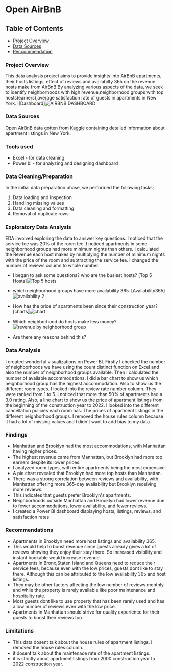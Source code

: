 # Open AirBnB


## Table of Contents
- [Project Overview](#ProjectOverview)
- [Data Sources](#DataSources)
- [Reccommendation](#Recommendation)

### Project Overview

This data analysis project aims to provide insights into AirBnB apartments, their hosts listings, effect of reviews and availabilty 365 on the revenue hosts make from AirBnB.By analyzing various aspects of the data, we seek to identify neighborhoods with high revenue,neighborhood groups with top hosts(earners),average satisfaction rate of guests in apartments in New York.
![Dashboard]![AIRBNB DASHBOARD](https://github.com/user-attachments/assets/08a81728-3eed-48ec-bbdd-8774efd32d5f)
 


### Data Sources
Open AirBnB data gotten from [Kaggle](https://www.kaggle.com/arianazmoudeh) containing detailed information about apartment listings in New York.

### Tools used
- Excel - for data cleaning
- Power bi - for analyzing and designing dashboard

### Data Cleaning/Preparation
In the initial data preparation phase, we performed the following tasks;
1. Data loading and Inspection
2. Handling missing values
3. Data cleaning and formatting
4. Removal of duplicate rows

### Exploratory Data Analysis
EDA involved exploring the data to answer key questions. I noticed that the service fee was 20% of the room fee. I noticed apartments in some neighborhood groups had more minimum nights than others. I calculated the Revenue each host makes by multiplying the number of minimum nights with the price of the room and subtracting the service fee. I changed the number of reviews column to whole number.
- I began to ask some questions? who are the busiest hosts? [Top 5 Hosts]![Top 5 hosts](https://github.com/user-attachments/assets/1d888008-c34a-4214-b44b-6a17290a6d0d)
- which neighborhood groups have more availability 365. [Availability365]![availability 2](https://github.com/user-attachments/assets/cfcd497a-bb4b-42d5-86e1-b7ccdf62a41f)
- How has the price of apartments been since their construction year?[charts]![chart](https://github.com/user-attachments/assets/876e30f8-9d8b-41ea-80e0-a69bf9d654df)
- Which neighborhood do hosts make less money?![revenue by neighborhood group](https://github.com/user-attachments/assets/ffeb52e7-758b-424c-a577-43a87fc755ac)

-  Are there any reasons behind this?



   
### Data Analysis
I created wonderful visualizations on Power BI. Firstly I checked the number of neighborhoods we have using the count distinct function on Excel and also the number of neighborhood groups available. Then I calculated the number of available accommodations. I did a bar chart to show us which neighborhood group has the highest accommodation. Also to show us the different room types. I looked into the review rate number column. They were ranked from 1 to 5. I noticed that more than 50% of apartments had a 3.0 rating. Also, a line chart to show us the price of apartment listings from the beginning of the construction year to 2022. I looked into the different cancellation policies each room has. The prices of apartment listings in the different neighborhood groups. I removed the house rules column because it had a lot of missing values and I didn't want to add bias to my data.

### Findings 
- Manhattan and Brooklyn had the most accommodations, with Manhattan having higher prices.  
- The highest revenue came from Manhattan, but Brooklyn had more top earners despite its lower prices.  
- I analyzed room types, with entire apartments being the most expensive.  
- A pie chart revealed that Brooklyn had more top hosts than Manhattan.  
- There was a strong correlation between reviews and availability, with Manhattan offering more 365-day availability but Brooklyn receiving more reviews.  
- This indicates that guests prefer Brooklyn's apartments.  
- Neighborhoods outside Manhattan and Brooklyn had lower revenue due to fewer accommodations, lower availability, and fewer reviews.  
- I created a Power BI dashboard displaying hosts, listings, reviews, and satisfaction rates.

### Recommendations
- Apartments in Brooklyn need more host listings and availability 365.
- This would help to boost revenue since guests already gives a lot of reviews showing they enjoy their stay there. So increased visibility and instant bookable would increase revenue.
- Apartments in Bronx,Staten Island and Queens need to reduce their service fees, because even with the low prices, guests dont like to stay there. Although this can be attributed  to the low availability 365 and host listings.
- They may be other factors affecting the low number of reviews monthly and while the property is rarely available like poor maintenance and hospitality rate.
- Most guests dont like to use property that has been rarely used and has a low number of reviews even with the low price.
- Apartments in Manhattan should strive for quality experience for their guests to boost their reviews too.

### Limitations
- This data dosent talk about the house rules of apartment listings. I removed the house rules column.
- it dosent talk about the maintenace rate of the apartment listings.
- it is strictly about apartment listings from 2000 construction year to 2022 construction year.










   

